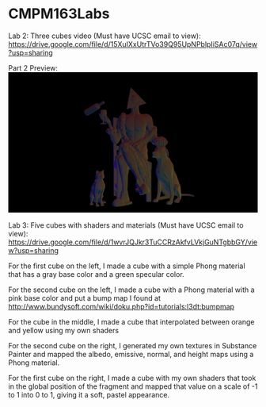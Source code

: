 # CMPM163Labs

Lab 2:
Three cubes video (Must have UCSC email to view):
https://drive.google.com/file/d/15XuIXxUtrTVo39Q95UpNPblpIiSAc07q/view?usp=sharing

Part 2 Preview:
![](Images/Lab%202%20Part%202%20Herman%20Wu.png)

Lab 3:
Five cubes with shaders and materials (Must have UCSC email to view):
https://drive.google.com/file/d/1wvrJQJkr3TuCCRzAkfvLVkjGuNTgbbGY/view?usp=sharing

For the first cube on the left, I made a cube with a simple Phong material that has a gray base color and a green specular color.

For the second cube on the left, I made a cube with a Phong material with a pink base color and put a bump map I found at http://www.bundysoft.com/wiki/doku.php?id=tutorials:l3dt:bumpmap

For the cube in the middle, I made a cube that interpolated between orange and yellow using my own shaders

For the second cube on the right, I generated my own textures in Substance Painter and mapped the albedo, emissive, normal, and height maps using a Phong material.

For the first cube on the right, I made a cube with my own shaders that took in the global position of the fragment and mapped that value on a scale of -1 to 1 into 0 to 1, giving it a soft, pastel appearance.